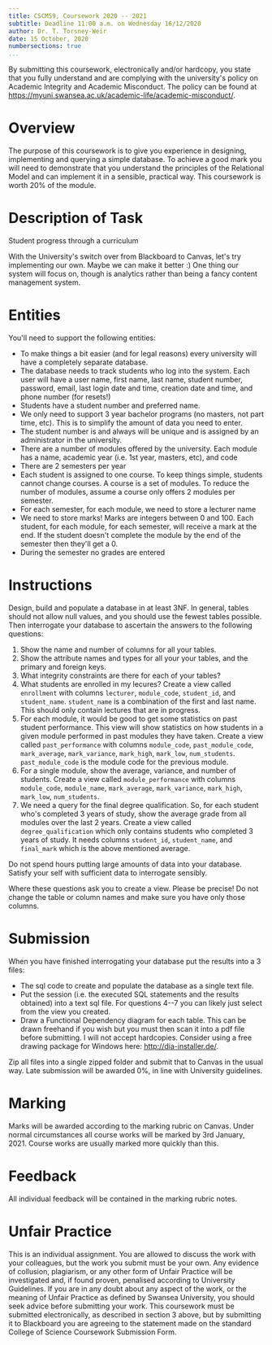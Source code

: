 ```yaml
---
title: CSCM59, Coursework 2020 -- 2021 
subtitle: Deadline 11:00 a.m. on Wednesday 16/12/2020
author: Dr. T. Torsney-Weir
date: 15 October, 2020
numbersections: true
...
```



By submitting this coursework, electronically and/or hardcopy, you state that
you fully understand and are complying with the university's policy on
Academic Integrity and Academic Misconduct. The policy can be found at
<https://myuni.swansea.ac.uk/academic-life/academic-misconduct/>.

# Overview

The purpose of this coursework is to give you experience in designing,
implementing and querying a simple database. To achieve a good mark you will
need to demonstrate that you understand the principles of the Relational Model
and can implement it in a sensible, practical way. This coursework is worth 20%
of the module.

# Description of Task

Student progress through a curriculum

With the University's switch over from Blackboard to Canvas, let's try 
implementing our own. Maybe we can make it better :) One thing our system will
focus on, though is analytics rather than being a fancy content management
system.

# Entities

You'll need to support the following entities:

* To make things a bit easier (and for legal reasons) every university will
  have a completely separate database.
* The database needs to track students who log into the system. Each user will
  have a user name, first name, last name, student number,
  password, email, last login date and time, creation date and time, and 
  phone number (for resets!)
* Students have a student number and preferred name. 
* We only need to support 3 year bachelor programs (no masters, not part 
  time, etc). This is to simplify the amount of data you need to enter.
* The student number is and always will be unique and is assigned by an 
  administrator in the university.
* There are a number of modules offered by the university. Each module has a 
  name, academic year (i.e. 1st year, masters, etc), and code
* There are 2 semesters per year
* Each student is assigned to one course. To keep things simple, students
  cannot change courses. A course is a set of modules. To reduce the number of
  modules, assume a course only offers 2 modules per semester. 
* For each semester, for each module, we need to store a lecturer name
* We need to store marks! Marks are integers between 0 and 100. Each student, 
  for each module, for each semester, will receive a mark at the end. If the
  student doesn't complete the module by the end of the semester then they'll
  get a 0. 
* During the semester no grades are entered

# Instructions

Design, build and populate a database in at least 3NF.  In general, tables
should not allow null values, and you should use the fewest tables possible.
Then interrogate your database to ascertain the answers to the following
questions:

1. Show the name and number of columns for all your tables.
2. Show the attribute names and types for all your your tables, 
   and the primary and foreign keys.
3. What integrity constraints are there for each of your tables?
4. What students are enrolled in my lecures? Create a view called `enrollment`
   with columns `lecturer`, `module_code`, `student_id`, and `student_name`.
   `student_name` is a combination of the first and last name. This should
   only contain lectures that are in progress.
5. For each module, it would be good to get some statistics
   on past student performance. This view will show statistics on how students 
   in a given module performed in past modules they have taken. 
   Create a view called `past_performance` with
   columns `module_code`, `past_module_code`, `mark_average`, `mark_variance`,
   `mark_high`, `mark_low`, `num_students`. `past_module_code` is the module
   code for the previous module.
6. For a single module, show the average, variance, and number 
   of students. Create a view called `module_performance` with columns
   `module_code`, `module_name`, `mark_average`, `mark_variance`, `mark_high`, 
   `mark_low`, `num_students`. 
7. We need a query for the final degree qualification. So, for each student 
   who's completed 3 years of study, show the average grade from all modules
   over the last 2 years. Create a view called `degree_qualification` which 
   only contains students who completed 3 years of study. It needs columns
   `student_id`, `student_name`, and `final_mark` which is the above mentioned
   average.

Do not spend hours putting large amounts of data into your database. 
Satisfy your self with sufficient data to interrogate sensibly.

Where these questions ask you to create a view. Please be precise! Do not change
the table or column names and make sure you have only those columns.

# Submission

When you have finished interrogating your database put the results into a
3 files: 

* The sql code to create and populate the database as a single text file.
* Put the session (i.e. the executed SQL statements and the results
  obtained) into a text sql file. For questions 4--7 you can likely just select
  from the view you created.
* Draw a Functional Dependency diagram for each table. This can be drawn 
  freehand if you wish but you must then scan it into a pdf file before 
  submitting. I will not accept hardcopies. Consider using a free drawing 
  package for Windows here: <http://dia-installer.de/>. 

Zip all files into a single zipped folder and submit that to Canvas in the
usual way.  Late submission will be awarded 0%, in line with University
guidelines.

# Marking

Marks will be awarded according to the marking rubric on Canvas. Under
normal circumstances all course works will be marked by 3rd January, 2021. 
Course works are usually marked more quickly than this.

# Feedback

All individual feedback will be contained in the marking rubric notes. 

# Unfair Practice 

This is an individual assignment. You are allowed to discuss
the work with your colleagues, but the work you submit must be your own. Any
evidence of collusion, plagiarism, or any other form of Unfair Practice will be
investigated and, if found proven, penalised according to University Guidelines.
If you are in any doubt about any aspect of the work, or the meaning of Unfair
Practice as defined by Swansea University, you should seek
advice before submitting your work. This coursework must be submitted
electronically, as described in section 3 above, but by submitting it to
Blackboard you are agreeing to the statement made on the standard
College of Science Coursework Submission Form.

